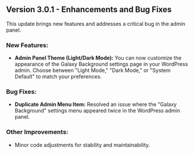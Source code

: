 ## Version 3.0.1 - Enhancements and Bug Fixes

This update brings new features and addresses a critical bug in the admin panel.

### New Features:

*   **Admin Panel Theme (Light/Dark Mode):** You can now customize the appearance of the Galaxy Background settings page in your WordPress admin. Choose between "Light Mode," "Dark Mode," or "System Default" to match your preferences.

### Bug Fixes:

*   **Duplicate Admin Menu Item:** Resolved an issue where the "Galaxy Background" settings menu appeared twice in the WordPress admin panel.

### Other Improvements:

*   Minor code adjustments for stability and maintainability.
